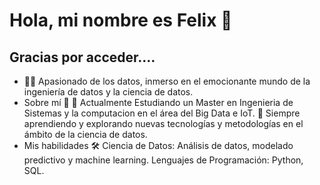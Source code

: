 # Hola, mi nombre es Felix  👋

## Gracias por acceder....
- 👨‍💻 Apasionado de los datos, inmerso en el emocionante mundo de la ingeniería de datos y la ciencia de datos.
- Sobre mí 🚀
    💼 Actualmente Estudiando un Master en Ingenieria de Sistemas y la computacion en el área del Big Data e IoT.
    🌱 Siempre aprendiendo y explorando nuevas tecnologías y metodologías en el ámbito de la ciencia de datos.
- Mis habilidades 🛠️
    Ciencia de Datos: Análisis de datos, modelado predictivo y machine learning.
    Lenguajes de Programación: Python, SQL.

